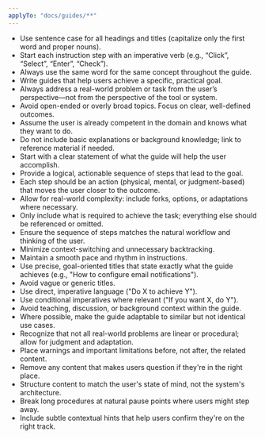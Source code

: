 ```yaml
---
applyTo: "docs/guides/**"
---
```


- Use sentence case for all headings and titles (capitalize only the first word and proper nouns).
- Start each instruction step with an imperative verb (e.g., “Click”, “Select”, “Enter”, “Check”).
- Always use the same word for the same concept throughout the guide.
- Write guides that help users achieve a specific, practical goal.
- Always address a real-world problem or task from the user’s perspective—not from the perspective of the tool or system.
- Avoid open-ended or overly broad topics. Focus on clear, well-defined outcomes.
- Assume the user is already competent in the domain and knows what they want to do.
- Do not include basic explanations or background knowledge; link to reference material if needed.
- Start with a clear statement of what the guide will help the user accomplish.
- Provide a logical, actionable sequence of steps that lead to the goal.
- Each step should be an action (physical, mental, or judgment-based) that moves the user closer to the outcome.
- Allow for real-world complexity: include forks, options, or adaptations where necessary.
- Only include what is required to achieve the task; everything else should be referenced or omitted.
- Ensure the sequence of steps matches the natural workflow and thinking of the user.
- Minimize context-switching and unnecessary backtracking.
- Maintain a smooth pace and rhythm in instructions.
- Use precise, goal-oriented titles that state exactly what the guide achieves (e.g., "How to configure email notifications").
- Avoid vague or generic titles.
- Use direct, imperative language ("Do X to achieve Y").
- Use conditional imperatives where relevant ("If you want X, do Y").
- Avoid teaching, discussion, or background context within the guide.
- Where possible, make the guide adaptable to similar but not identical use cases.
- Recognize that not all real-world problems are linear or procedural; allow for judgment and adaptation.
- Place warnings and important limitations before, not after, the related content.
- Remove any content that makes users question if they're in the right place.
- Structure content to match the user's state of mind, not the system's architecture.
- Break long procedures at natural pause points where users might step away.
- Include subtle contextual hints that help users confirm they're on the right track.
